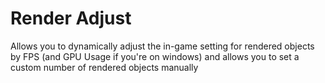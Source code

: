 

# Render Adjust

Allows you to dynamically adjust the in-game setting for rendered objects by FPS (and GPU Usage if you're on windows) and allows you to set a custom number of rendered objects manually
